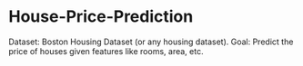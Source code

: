 # House-Price-Prediction
 Dataset: Boston Housing Dataset (or any housing dataset). Goal: Predict the price of houses given features like rooms, area, etc.
